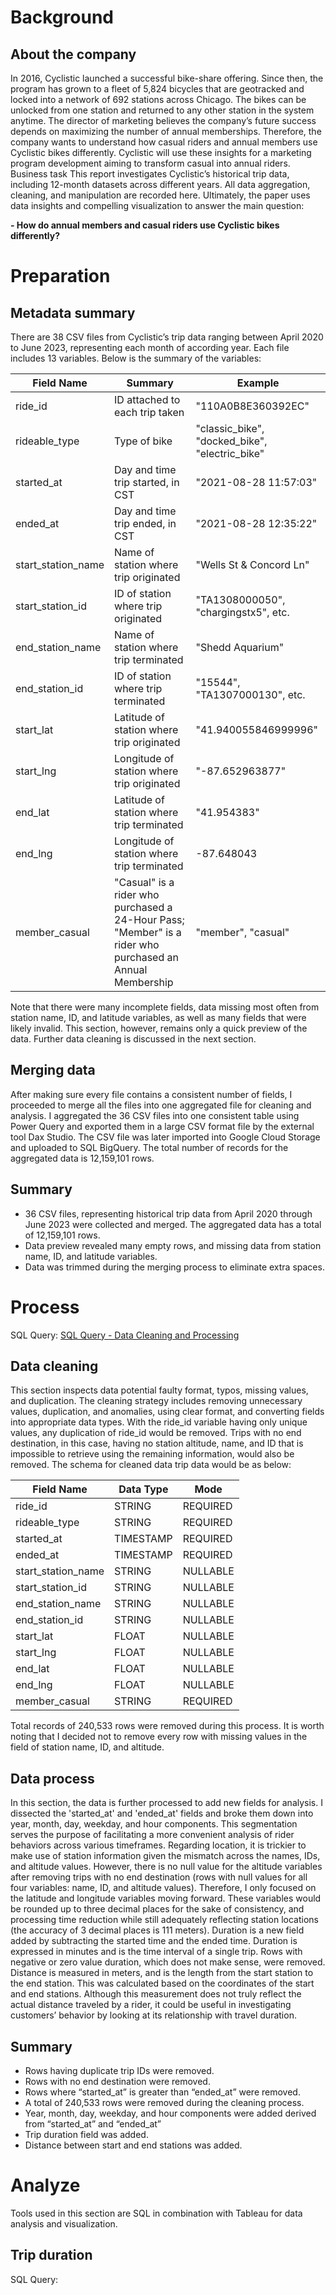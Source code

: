 # Background
## About the company
In 2016, Cyclistic launched a successful bike-share offering. Since then, the program has grown to a fleet of 5,824 bicycles that are geotracked and locked into a network of 692 stations across Chicago. The bikes can be unlocked from one station and returned to any other station in the system anytime.
The director of marketing believes the company’s future success depends on maximizing the number of annual memberships. Therefore, the company wants to understand how casual riders and annual members use Cyclistic bikes differently. Cyclistic will use these insights for a marketing program development aiming to transform casual into annual riders.
Business task
This report investigates Cyclistic’s historical trip data, including 12-month datasets across different years. All data aggregation, cleaning, and manipulation are recorded here. Ultimately, the paper uses data insights and compelling visualization to answer the main question:
  
  **-	How do annual members and casual riders use Cyclistic bikes differently?**
  
# Preparation
## Metadata summary
There are 38 CSV files from Cyclistic’s trip data ranging between April 2020 to June 2023, representing each month of according year. Each file includes 13 variables. Below is the summary of the variables:

| Field Name       | Summary                                       | Example                     |
|------------------|-----------------------------------------------|-----------------------------|
| ride_id          | ID attached to each trip taken               | "110A0B8E360392EC"         |
| rideable_type    | Type of bike                                  | "classic_bike", "docked_bike", "electric_bike" |
| started_at       | Day and time trip started, in CST            | "2021-08-28 11:57:03"      |
| ended_at         | Day and time trip ended, in CST              | "2021-08-28 12:35:22"      |
| start_station_name  | Name of station where trip originated       | "Wells St & Concord Ln"    |
| start_station_id    | ID of station where trip originated         | "TA1308000050", "chargingstx5", etc. |
| end_station_name    | Name of station where trip terminated       | "Shedd Aquarium"           |
| end_station_id      | ID of station where trip terminated         | "15544", "TA1307000130", etc. |
| start_lat        | Latitude of station where trip originated    | "41.940055846999996"       |
| start_lng        | Longitude of station where trip originated   | "-87.652963877"           |
| end_lat          | Latitude of station where trip terminated    | "41.954383"                |
| end_lng          | Longitude of station where trip terminated   | -87.648043                 |
| member_casual    | "Casual" is a rider who purchased a 24-Hour Pass; "Member" is a rider who purchased an Annual Membership | "member", "casual" |


Note that there were many incomplete fields, data missing most often from station name, ID, and latitude variables, as well as many fields that were likely invalid. This section, however, remains only a quick preview of the data. Further data cleaning is discussed in the next section.

## Merging data
After making sure every file contains a consistent number of fields, I proceeded to merge all the files into one aggregated file for cleaning and analysis. I aggregated the 36 CSV files into one consistent table using Power Query and exported them in a large CSV format file by the external tool Dax Studio. The CSV file was later imported into Google Cloud Storage and uploaded to SQL BigQuery. The total number of records for the aggregated data is 12,159,101 rows.
## Summary
  -	36 CSV files, representing historical trip data from April 2020 through June 2023 were collected and merged. The aggregated data has a total of 12,159,101 rows.
  -	Data preview revealed many empty rows, and missing data from station name, ID, and latitude variables.
  -	Data was trimmed during the merging process to eliminate extra spaces.

# Process
SQL Query: [SQL Query - Data Cleaning and Processing](url)
## Data cleaning
This section inspects data potential faulty format, typos, missing values, and duplication. The cleaning strategy includes removing unnecessary values, duplication, and anomalies, using clear format, and converting fields into appropriate data types.
With the ride_id variable having only unique values, any duplication of ride_id would be removed. Trips with no end destination, in this case, having no station altitude, name, and ID that is impossible to retrieve using the remaining information, would also be removed. The schema for cleaned data trip data would be as below:

| Field Name         | Data Type  | Mode      |
|--------------------|------------|-----------|
| ride_id            | STRING     | REQUIRED  |
| rideable_type      | STRING     | REQUIRED  |
| started_at         | TIMESTAMP  | REQUIRED  |
| ended_at           | TIMESTAMP  | REQUIRED  |
| start_station_name | STRING     | NULLABLE  |
| start_station_id   | STRING     | NULLABLE  |
| end_station_name   | STRING     | NULLABLE  |
| end_station_id     | STRING     | NULLABLE  |
| start_lat          | FLOAT      | NULLABLE  |
| start_lng          | FLOAT      | NULLABLE  |
| end_lat            | FLOAT      | NULLABLE  |
| end_lng            | FLOAT      | NULLABLE  |
| member_casual      | STRING     | REQUIRED  |

Total records of 240,533 rows were removed during this process. It is worth noting that I decided not to remove every row with missing values in the field of station name, ID, and altitude.

## Data process
In this section, the data is further processed to add new fields for analysis. I dissected the 'started_at' and 'ended_at' fields and broke them down into year, month, day, weekday, and hour components. This segmentation serves the purpose of facilitating a more convenient analysis of rider behaviors across various timeframes.
Regarding location, it is trickier to make use of station information given the mismatch across the names, IDs, and altitude values. However, there is no null value for the altitude variables after removing trips with no end destination (rows with null values for all four variables: name, ID, and altitude values). Therefore, I only focused on the latitude and longitude variables moving forward. These variables would be rounded up to three decimal places for the sake of consistency, and processing time reduction while still adequately reflecting station locations (the accuracy of 3 decimal places is 111 meters).
Duration is a new field added by subtracting the started time and the ended time. Duration is expressed in minutes and is the time interval of a single trip. Rows with negative or zero value duration, which does not make sense, were removed.
Distance is measured in meters, and is the length from the start station to the end station. This was calculated based on the coordinates of the start and end stations. Although this measurement does not truly reflect the actual distance traveled by a rider, it could be useful in investigating customers’ behavior by looking at its relationship with travel duration.

## Summary
  -	Rows having duplicate trip IDs were removed.
  -	Rows with no end destination were removed.
  -	Rows where “started_at” is greater than “ended_at” were removed.
  -	A total of 240,533 rows were removed during the cleaning process.
  -	Year, month, day, weekday, and hour components were added derived from “started_at” and “ended_at”
  -	Trip duration field was added.
  -	Distance between start and end stations was added.

# Analyze
Tools used in this section are SQL in combination with Tableau for data analysis and visualization.

## Trip duration
SQL Query:



